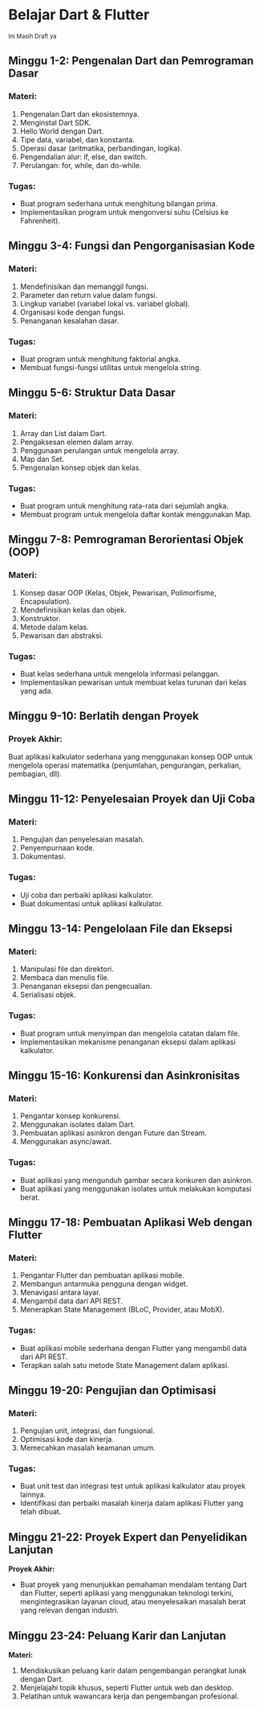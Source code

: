 # Belajar Dart & Flutter 
<small>Ini Masih Draft ya</small>

## Minggu 1-2: Pengenalan Dart dan Pemrograman Dasar
### Materi:
1. Pengenalan Dart dan ekosistemnya.
2. Menginstal Dart SDK.
3. Hello World dengan Dart.
4. Tipe data, variabel, dan konstanta.
5. Operasi dasar (aritmatika, perbandingan, logika).
6. Pengendalian alur: if, else, dan switch.
7. Perulangan: for, while, dan do-while.

### Tugas:
- Buat program sederhana untuk menghitung bilangan prima.
- Implementasikan program untuk mengonversi suhu (Celsius ke Fahrenheit).

## Minggu 3-4: Fungsi dan Pengorganisasian Kode
### Materi:
1. Mendefinisikan dan memanggil fungsi.
2. Parameter dan return value dalam fungsi.
3. Lingkup variabel (variabel lokal vs. variabel global).
4. Organisasi kode dengan fungsi.
5. Penanganan kesalahan dasar.

### Tugas:
- Buat program untuk menghitung faktorial angka.
- Membuat fungsi-fungsi utilitas untuk mengelola string.

## Minggu 5-6: Struktur Data Dasar
### Materi:
1. Array dan List dalam Dart.
2. Pengaksesan elemen dalam array.
3. Penggunaan perulangan untuk mengelola array.
4. Map dan Set.
5. Pengenalan konsep objek dan kelas.

### Tugas:
- Buat program untuk menghitung rata-rata dari sejumlah angka.
- Membuat program untuk mengelola daftar kontak menggunakan Map.

## Minggu 7-8: Pemrograman Berorientasi Objek (OOP)
### Materi:
1. Konsep dasar OOP (Kelas, Objek, Pewarisan, Polimorfisme, Encapsulation).
2. Mendefinisikan kelas dan objek.
3. Konstruktor.
4. Metode dalam kelas.
5. Pewarisan dan abstraksi.

### Tugas:
- Buat kelas sederhana untuk mengelola informasi pelanggan.
- Implementasikan pewarisan untuk membuat kelas turunan dari kelas yang ada.

## Minggu 9-10: Berlatih dengan Proyek
### Proyek Akhir:
Buat aplikasi kalkulator sederhana yang menggunakan konsep OOP untuk mengelola operasi matematika (penjumlahan, pengurangan, perkalian, pembagian, dll).

## Minggu 11-12: Penyelesaian Proyek dan Uji Coba
### Materi:
1. Pengujian dan penyelesaian masalah.
2. Penyempurnaan kode.
3. Dokumentasi.

### Tugas:
- Uji coba dan perbaiki aplikasi kalkulator.
- Buat dokumentasi untuk aplikasi kalkulator.

## Minggu 13-14: Pengelolaan File dan Eksepsi
### Materi:
1. Manipulasi file dan direktori.
2. Membaca dan menulis file.
3. Penanganan eksepsi dan pengecualian.
4. Serialisasi objek.

### Tugas:
- Buat program untuk menyimpan dan mengelola catatan dalam file.
- Implementasikan mekanisme penanganan eksepsi dalam aplikasi kalkulator.

## Minggu 15-16: Konkurensi dan Asinkronisitas
### Materi:
1. Pengantar konsep konkurensi.
2. Menggunakan isolates dalam Dart.
3. Pembuatan aplikasi asinkron dengan Future dan Stream.
4. Menggunakan async/await.

### Tugas:
- Buat aplikasi yang mengunduh gambar secara konkuren dan asinkron.
- Buat aplikasi yang menggunakan isolates untuk melakukan komputasi berat.

## Minggu 17-18: Pembuatan Aplikasi Web dengan Flutter
### Materi:
1. Pengantar Flutter dan pembuatan aplikasi mobile.
2. Membangun antarmuka pengguna dengan widget.
3. Menavigasi antara layar.
4. Mengambil data dari API REST.
5. Menerapkan State Management (BLoC, Provider, atau MobX).

### Tugas:
- Buat aplikasi mobile sederhana dengan Flutter yang mengambil data dari API REST.
- Terapkan salah satu metode State Management dalam aplikasi.

## Minggu 19-20: Pengujian dan Optimisasi
### Materi:
1. Pengujian unit, integrasi, dan fungsional.
2. Optimisasi kode dan kinerja.
3. Memecahkan masalah keamanan umum.

### Tugas:
- Buat unit test dan integrasi test untuk aplikasi kalkulator atau proyek lainnya.
- Identifikasi dan perbaiki masalah kinerja dalam aplikasi Flutter yang telah dibuat.

## Minggu 21-22: Proyek Expert dan Penyelidikan Lanjutan
**Proyek Akhir:**
- Buat proyek yang menunjukkan pemahaman mendalam tentang Dart dan Flutter, seperti aplikasi yang menggunakan teknologi terkini, mengintegrasikan layanan cloud, atau menyelesaikan masalah berat yang relevan dengan industri.

## Minggu 23-24: Peluang Karir dan Lanjutan
**Materi:**
1. Mendiskusikan peluang karir dalam pengembangan perangkat lunak dengan Dart.
2. Menjelajahi topik khusus, seperti Flutter untuk web dan desktop.
3. Pelatihan untuk wawancara kerja dan pengembangan profesional.
